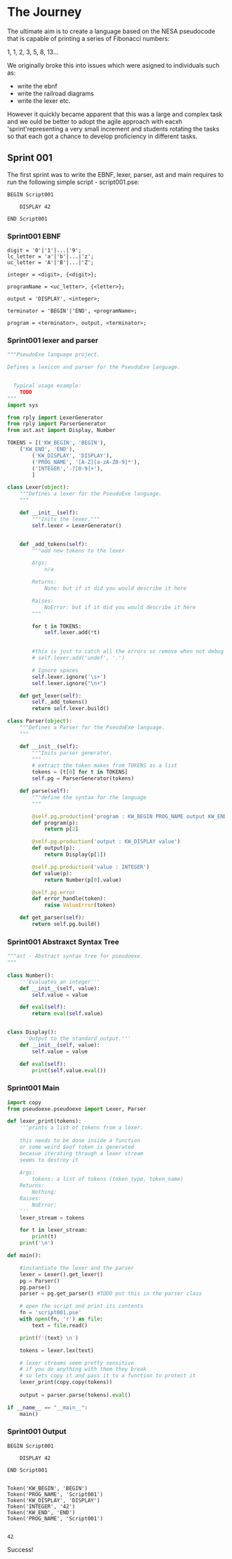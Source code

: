 # The Journey

The ultimate aim is to create a language based on the NESA pseudocode that is capable of printing a series of Fibonacci numbers:

1, 1, 2, 3, 5, 8, 13...

We originally broke this into issues which were asigned to individuals such as:
* write the ebnf
* write the railroad diagrams
* write the lexer etc.

However it quickly became apparent that this was a large and complex task and we ould be better to adopt the agile approach with eacxh 'sprint'representing a very small increment and students rotating the tasks so that each got a chance to develop proficiency in different tasks.

## Sprint 001
The first sprint was to write the EBNF, lexer, parser, ast and main requires to run the following simple script - script001.pse:

```text
BEGIN Script001

    DISPLAY 42

END Script001
```
### Sprint001 EBNF
```ebnf
digit = '0'|'1'|...|'9';
lc_letter = 'a'|'b'|...|'z';
uc_letter = 'A'|'B'|...|'Z';

integer = <digit>, {<digit>};

programName = <uc_letter>, {<letter>};

output = 'DISPLAY', <integer>;

terminator = 'BEGIN'|'END', <programName>;

program = <terminator>, output, <terminator>;
```

### Sprint001 lexer and parser
```python
"""PseudoExe language project.

Defines a lexicon and parser for the PseudoExe language.


  Typical usage example:
    TODO
"""
import sys

from rply import LexerGenerator
from rply import ParserGenerator
from ast.ast import Display, Number

TOKENS = [('KW_BEGIN', 'BEGIN'),
    ('KW_END', 'END'),
        ('KW_DISPLAY', 'DISPLAY'),
        ('PROG_NAME', '[A-Z][a-zA-Z0-9]*'),
        ('INTEGER','-?[0-9]+'),
        ]

class Lexer(object):
    """Defines a lexer for the PseudoExe language.
    """

    def __init__(self):
        """Inits the lexer."""
        self.lexer = LexerGenerator()


    def _add_tokens(self):
        """add new tokens to the lexer

        Args:
            n/a

        Returns:
            None: but if it did you would describe it here

        Raises:
            NoError: but if it did you would describe it here
        """

        for t in TOKENS:
            self.lexer.add(*t)

        
        #this is just to catch all the errors so remove when not debug
        # self.lexer.add('undef', '.')

        # Ignore spaces
        self.lexer.ignore('\s+')
        self.lexer.ignore("\n+")

    def get_lexer(self):
        self._add_tokens()
        return self.lexer.build()

class Parser(object):
    """Defines a Parser for the PseudoExe language.
    """

    def __init__(self):
        """Inits parser generator.
        """
        # extract the token makes from TOKENS as a list
        tokens = [t[0] for t in TOKENS]
        self.pg = ParserGenerator(tokens)

    def parse(self):
        """define the syntax for the language
        """

        @self.pg.production('program : KW_BEGIN PROG_NAME output KW_END PROG_NAME')
        def program(p):
            return p[2]

        @self.pg.production('output : KW_DISPLAY value')
        def output(p):
            return Display(p[1])

        @self.pg.production('value : INTEGER')
        def value(p):
            return Number(p[0].value)

        @self.pg.error
        def error_handle(token):
            raise ValueError(token)

    def get_parser(self):
        return self.pg.build()
```

### Sprint001 Abstraxct Syntax Tree
```python
"""ast - Abstract syntax tree for pseudoexe.
"""       
        
class Number():
    '''Evaluates an integer'''
    def __init__(self, value):
        self.value = value

    def eval(self):
        return eval(self.value)


class Display():
    '''Output to the standard output.'''
    def __init__(self, value):
        self.value = value

    def eval(self):
        print(self.value.eval())
```

### Sprint001 Main
```python
import copy
from pseudoexe.pseudoexe import Lexer, Parser

def lexer_print(tokens):
    '''prints a list of tokens from a lexer.
    
    this needs to be done inside a function
    or some weird $eof token is generated
    becasue iterating through a lexer stream
    seems to destroy it
    
    Args:
        tokens: a list of tokens (token_type, token_name)
    Returns:
        Nothing: 
    Raises:
        NoError: 
    '''
    lexer_stream = tokens

    for t in lexer_stream:
        print(t)
    print('\n')

def main():

    #instantiate the lexer and the parser
    lexer = Lexer().get_lexer()
    pg = Parser()
    pg.parse()
    parser = pg.get_parser() #TODO put this in the parser class

    # open the script and print its contents
    fn = 'script001.pse'
    with open(fn, 'r') as file:
        text = file.read()

    print(f'{text} \n')

    tokens = lexer.lex(text)

    # lexer streams seem pretty sensitive
    # if you do anything with them they break
    # so lets copy it and pass it to a function to protect it
    lexer_print(copy.copy(tokens))
    
    output = parser.parse(tokens).eval()

if __name__ == "__main__":
    main()
```

### Sprint001 Output
```text
BEGIN Script001

    DISPLAY 42 

END Script001
 

Token('KW_BEGIN', 'BEGIN')
Token('PROG_NAME', 'Script001')
Token('KW_DISPLAY', 'DISPLAY')
Token('INTEGER', '42')
Token('KW_END', 'END')
Token('PROG_NAME', 'Script001')


42
```

Success!